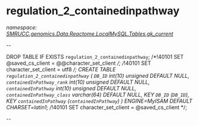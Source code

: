 ﻿# regulation_2_containedinpathway
_namespace: [SMRUCC.genomics.Data.Reactome.LocalMySQL.Tables.gk_current](./index.md)_

--
 
 DROP TABLE IF EXISTS `regulation_2_containedinpathway`;
 /*!40101 SET @saved_cs_client = @@character_set_client */;
 /*!40101 SET character_set_client = utf8 */;
 CREATE TABLE `regulation_2_containedinpathway` (
 `DB_ID` int(10) unsigned DEFAULT NULL,
 `containedInPathway_rank` int(10) unsigned DEFAULT NULL,
 `containedInPathway` int(10) unsigned DEFAULT NULL,
 `containedInPathway_class` varchar(64) DEFAULT NULL,
 KEY `DB_ID` (`DB_ID`),
 KEY `containedInPathway` (`containedInPathway`)
 ) ENGINE=MyISAM DEFAULT CHARSET=latin1;
 /*!40101 SET character_set_client = @saved_cs_client */;
 
 --




